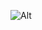 ![Alt](https://repobeats.axiom.co/api/embed/654870ca16a97c42df6fc8ee1ea1957875c3e9bd.svg "Repobeats analytics image")
